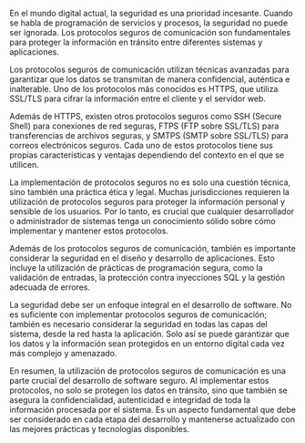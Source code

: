 En el mundo digital actual, la seguridad es una prioridad incesante. Cuando se habla de programación de servicios y procesos, la seguridad no puede ser ignorada. Los protocolos seguros de comunicación son fundamentales para proteger la información en tránsito entre diferentes sistemas y aplicaciones.

Los protocolos seguros de comunicación utilizan técnicas avanzadas para garantizar que los datos se transmitan de manera confidencial, auténtica e inalterable. Uno de los protocolos más conocidos es HTTPS, que utiliza SSL/TLS para cifrar la información entre el cliente y el servidor web.

Además de HTTPS, existen otros protocolos seguros como SSH (Secure Shell) para conexiones de red seguras, FTPS (FTP sobre SSL/TLS) para transferencias de archivos seguras, y SMTPS (SMTP sobre SSL/TLS) para correos electrónicos seguros. Cada uno de estos protocolos tiene sus propias características y ventajas dependiendo del contexto en el que se utilicen.

La implementación de protocolos seguros no es solo una cuestión técnica, sino también una práctica ética y legal. Muchas jurisdicciones requieren la utilización de protocolos seguros para proteger la información personal y sensible de los usuarios. Por lo tanto, es crucial que cualquier desarrollador o administrador de sistemas tenga un conocimiento sólido sobre cómo implementar y mantener estos protocolos.

Además de los protocolos seguros de comunicación, también es importante considerar la seguridad en el diseño y desarrollo de aplicaciones. Esto incluye la utilización de prácticas de programación segura, como la validación de entradas, la protección contra inyecciones SQL y la gestión adecuada de errores.

La seguridad debe ser un enfoque integral en el desarrollo de software. No es suficiente con implementar protocolos seguros de comunicación; también es necesario considerar la seguridad en todas las capas del sistema, desde la red hasta la aplicación. Solo así se puede garantizar que los datos y la información sean protegidos en un entorno digital cada vez más complejo y amenazado.

En resumen, la utilización de protocolos seguros de comunicación es una parte crucial del desarrollo de software seguro. Al implementar estos protocolos, no solo se protegen los datos en tránsito, sino que también se asegura la confidencialidad, autenticidad e integridad de toda la información procesada por el sistema. Es un aspecto fundamental que debe ser considerado en cada etapa del desarrollo y mantenerse actualizado con las mejores prácticas y tecnologías disponibles.
